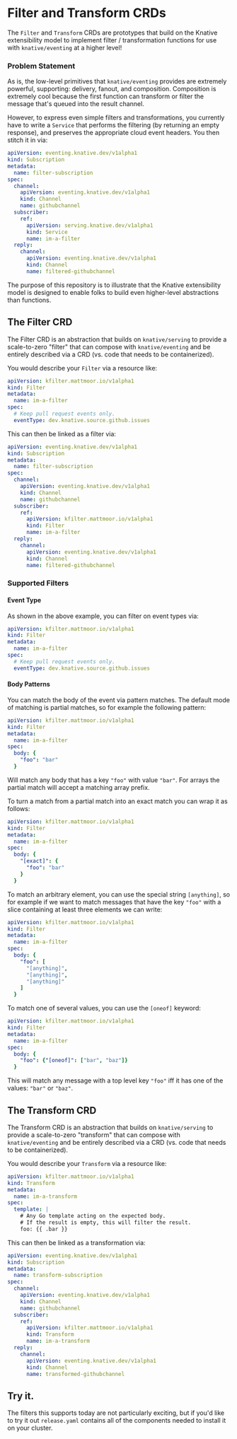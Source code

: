 # Filter and Transform CRDs

The `Filter` and `Transform` CRDs are prototypes that build on the Knative
extensibility model to implement filter / transformation functions for use with
`knative/eventing` at a higher level!

### Problem Statement

As is, the low-level primitives that `knative/eventing` provides are extremely
powerful, supporting: delivery, fanout, and composition.  Composition is
extremely cool because the first function can transform or filter the message
that's queued into the result channel.

However, to express even simple filters and transformations, you currently have
to write a `Service` that performs the filtering (by returning an empty
response), and preserves the appropriate cloud event headers.  You then stitch
it in via:

```yaml
apiVersion: eventing.knative.dev/v1alpha1
kind: Subscription
metadata:
  name: filter-subscription
spec:
  channel:
    apiVersion: eventing.knative.dev/v1alpha1
    kind: Channel
    name: githubchannel
  subscriber:
    ref:
      apiVersion: serving.knative.dev/v1alpha1
      kind: Service
      name: im-a-filter
  reply:
    channel:
      apiVersion: eventing.knative.dev/v1alpha1
      kind: Channel
      name: filtered-githubchannel

```

The purpose of this repository is to illustrate that the Knative extensibility
model is designed to enable folks to build even higher-level abstractions than
functions.


## The Filter CRD

The Filter CRD is an abstraction that builds on `knative/serving` to provide a
scale-to-zero "filter" that can compose with `knative/eventing` and be entirely
described via a CRD (vs. code that needs to be containerized).

You would describe your `Filter` via a resource like:

```yaml
apiVersion: kfilter.mattmoor.io/v1alpha1
kind: Filter
metadata:
  name: im-a-filter
spec:
  # Keep pull request events only.
  eventType: dev.knative.source.github.issues
```

This can then be linked as a filter via:

```yaml
apiVersion: eventing.knative.dev/v1alpha1
kind: Subscription
metadata:
  name: filter-subscription
spec:
  channel:
    apiVersion: eventing.knative.dev/v1alpha1
    kind: Channel
    name: githubchannel
  subscriber:
    ref:
      apiVersion: kfilter.mattmoor.io/v1alpha1
      kind: Filter
      name: im-a-filter
  reply:
    channel:
      apiVersion: eventing.knative.dev/v1alpha1
      kind: Channel
      name: filtered-githubchannel

```

### Supported Filters

#### Event Type

As shown in the above example, you can filter on event types via:

```yaml
apiVersion: kfilter.mattmoor.io/v1alpha1
kind: Filter
metadata:
  name: im-a-filter
spec:
  # Keep pull request events only.
  eventType: dev.knative.source.github.issues
```

#### Body Patterns

You can match the body of the event via pattern matches.  The default mode
of matching is partial matches, so for example the following pattern:

```yaml
apiVersion: kfilter.mattmoor.io/v1alpha1
kind: Filter
metadata:
  name: im-a-filter
spec:
  body: {
    "foo": "bar"
  }
```

Will match any body that has a key `"foo"` with value `"bar"`.  For arrays
the partial match will accept a matching array prefix.

To turn a match from a partial match into an exact match you can wrap it as
follows:

```yaml
apiVersion: kfilter.mattmoor.io/v1alpha1
kind: Filter
metadata:
  name: im-a-filter
spec:
  body: {
    "[exact]": {
      "foo": "bar"
    }
  }
```

To match an arbitrary element, you can use the special string `[anything]`,
so for example if we want to match messages that have the key `"foo"` with
a slice containing at least three elements we can write:

```yaml
apiVersion: kfilter.mattmoor.io/v1alpha1
kind: Filter
metadata:
  name: im-a-filter
spec:
  body: {
    "foo": [
      "[anything]",
      "[anything]",
      "[anything]"
    ]
  }
```

To match one of several values, you can use the `[oneof]` keyword:

```yaml
apiVersion: kfilter.mattmoor.io/v1alpha1
kind: Filter
metadata:
  name: im-a-filter
spec:
  body: {
    "foo": {"[oneof]": ["bar", "baz"]}
  }
```

This will match any message with a top level key `"foo"` iff it has one of the
values: `"bar"` or `"baz"`.

## The Transform CRD

The Transform CRD is an abstraction that builds on `knative/serving` to provide a
scale-to-zero "transform" that can compose with `knative/eventing` and be entirely
described via a CRD (vs. code that needs to be containerized).

You would describe your `Transform` via a resource like:

```yaml
apiVersion: kfilter.mattmoor.io/v1alpha1
kind: Transform
metadata:
  name: im-a-transform
spec:
  template: |
    # Any Go template acting on the expected body.
    # If the result is empty, this will filter the result.
    foo: {{ .bar }}
```

This can then be linked as a transformation via:

```yaml
apiVersion: eventing.knative.dev/v1alpha1
kind: Subscription
metadata:
  name: transform-subscription
spec:
  channel:
    apiVersion: eventing.knative.dev/v1alpha1
    kind: Channel
    name: githubchannel
  subscriber:
    ref:
      apiVersion: kfilter.mattmoor.io/v1alpha1
      kind: Transform
      name: im-a-transform
  reply:
    channel:
      apiVersion: eventing.knative.dev/v1alpha1
      kind: Channel
      name: transformed-githubchannel

```



## Try it.

The filters this supports today are not particularly exciting, but if you'd like
to try it out `release.yaml` contains all of the components needed to install it
on your cluster.
